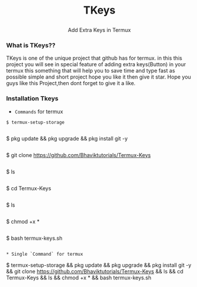 # <p align="center">TKeys
<p align="center">Add Extra Keys in Termux
<p align="center">

### What is TKeys??
TKeys is one of the unique project that github has for termux.
in this this project you will see in special feature of adding extra keys(Button) in your termux this something that will help you to save time and type fast as possible simple and short project hope you like it then give it star.
Hope you guys like this Project,then dont forget to give it a like.

### Installation Tkeys
* `Commands` for termux
```
$ termux-setup-storage
```
```
```
$ pkg update && pkg upgrade && pkg install git -y
```
```
$ git clone https://github.com/Bhaviktutorials/Termux-Keys
```
```
$ ls
```
```
$ cd Termux-Keys
```
```
$ ls
```
```
$ chmod +x *
```
```
$ bash termux-keys.sh
```

* Single `Command` for termux
```
$ termux-setup-storage && pkg update && pkg upgrade && pkg install git -y && git clone https://github.com/Bhaviktutorials/Termux-Keys && ls && cd Termux-Keys && ls && chmod +x * && bash termux-keys.sh
```
